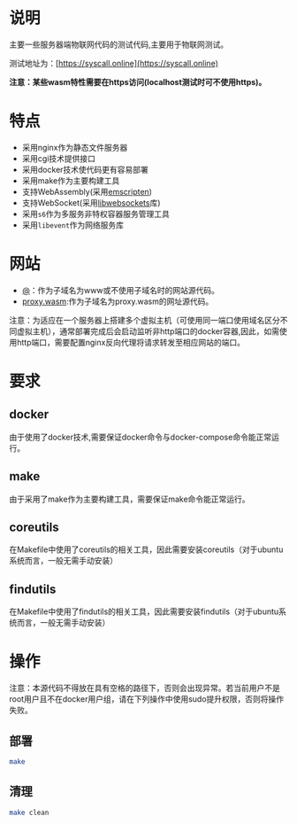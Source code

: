 # 说明

主要一些服务器端物联网代码的测试代码,主要用于物联网测试。

测试地址为：[https://syscall.online](https://syscall.online)

**注意：某些wasm特性需要在https访问(localhost测试时可不使用https)。**

# 特点

- 采用nginx作为静态文件服务器
- 采用cgi技术提供接口
- 采用docker技术使代码更有容易部署
- 采用make作为主要构建工具
- 支持WebAssembly(采用[emscripten](https://emscripten.org/))
- 支持WebSocket(采用[libwebsockets](https://libwebsockets.org/)库)
- 采用`s6`作为多服务非特权容器服务管理工具
- 采用`libevent`作为网络服务库

# 网站

- [@](@)：作为子域名为www或不使用子域名时的网站源代码。
- [proxy.wasm](proxy.wasm):作为子域名为proxy.wasm的网址源代码。

注意：为适应在一个服务器上搭建多个虚拟主机（可使用同一端口使用域名区分不同虚拟主机），通常部署完成后会启动监听非http端口的docker容器,因此，如需使用http端口，需要配置nginx反向代理将请求转发至相应网站的端口。

# 要求

## docker

由于使用了docker技术,需要保证docker命令与docker-compose命令能正常运行。

## make

由于采用了make作为主要构建工具，需要保证make命令能正常运行。

## coreutils

在Makefile中使用了coreutils的相关工具，因此需要安装coreutils（对于ubuntu系统而言，一般无需手动安装）

## findutils

在Makefile中使用了findutils的相关工具，因此需要安装findutils（对于ubuntu系统而言，一般无需手动安装）

# 操作

注意：本源代码不得放在具有空格的路径下，否则会出现异常。若当前用户不是root用户且不在docker用户组，请在下列操作中使用sudo提升权限，否则将操作失败。

## 部署

```bash
make
```

## 清理

```bash
make clean
```

